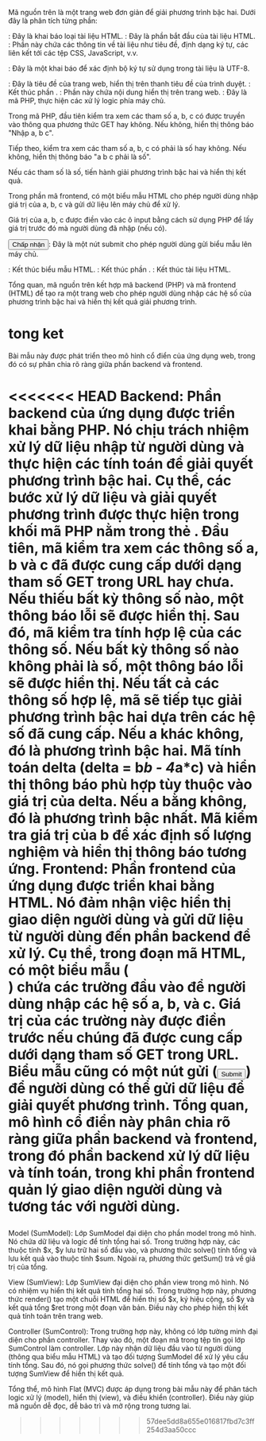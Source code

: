 Mã nguồn trên là một trang web đơn giản để giải phương trình bậc hai. Dưới đây là phân tích từng phần:

<!DOCTYPE html>: Đây là khai báo loại tài liệu HTML.

<html>: Đây là phần bắt đầu của tài liệu HTML.

<head>: Phần này chứa các thông tin về tài liệu như tiêu đề, định dạng ký tự, các liên kết tới các tệp CSS, JavaScript, v.v.

<meta charset="utf-8">: Đây là một khai báo để xác định bộ ký tự sử dụng trong tài liệu là UTF-8.

<title>Phương trình bậc hai</title>: Đây là tiêu đề của trang web, hiển thị trên thanh tiêu đề của trình duyệt.

</head>: Kết thúc phần <head>.

<body>: Phần này chứa nội dung hiển thị trên trang web.

<?php ... ?>: Đây là mã PHP, thực hiện các xử lý logic phía máy chủ.

Trong mã PHP, đầu tiên kiểm tra xem các tham số a, b, c có được truyền vào thông qua phương thức GET hay không. Nếu không, hiển thị thông báo "Nhập a, b c".

Tiếp theo, kiểm tra xem các tham số a, b, c có phải là số hay không. Nếu không, hiển thị thông báo "a b c phải là số".

Nếu các tham số là số, tiến hành giải phương trình bậc hai và hiển thị kết quả.

Trong phần mã frontend, có một biểu mẫu HTML cho phép người dùng nhập giá trị của a, b, c và gửi dữ liệu lên máy chủ để xử lý.

Giá trị của a, b, c được điền vào các ô input bằng cách sử dụng PHP để lấy giá trị trước đó mà người dùng đã nhập (nếu có).

<input type="submit" value="Chấp nhận"/>: Đây là một nút submit cho phép người dùng gửi biểu mẫu lên máy chủ.

</form>: Kết thúc biểu mẫu HTML.

</body>: Kết thúc phần <body>.

</html>: Kết thúc tài liệu HTML.

Tổng quan, mã nguồn trên kết hợp mã backend (PHP) và mã frontend (HTML) để tạo ra một trang web cho phép người dùng nhập các hệ số của phương trình bậc hai và hiển thị kết quả giải phương trình.

# tong ket
Bài mẫu này được phát triển theo mô hình cổ điển của ứng dụng web, trong đó có sự phân chia rõ ràng giữa phần backend và frontend.

<<<<<<< HEAD
Backend: Phần backend của ứng dụng được triển khai bằng PHP. Nó chịu trách nhiệm xử lý dữ liệu nhập từ người dùng và thực hiện các tính toán để giải quyết phương trình bậc hai. Cụ thể, các bước xử lý dữ liệu và giải quyết phương trình được thực hiện trong khối mã PHP nằm trong thẻ <?php ?>.
Đầu tiên, mã kiểm tra xem các thông số a, b và c đã được cung cấp dưới dạng tham số GET trong URL hay chưa. Nếu thiếu bất kỳ thông số nào, một thông báo lỗi sẽ được hiển thị.
Sau đó, mã kiểm tra tính hợp lệ của các thông số. Nếu bất kỳ thông số nào không phải là số, một thông báo lỗi sẽ được hiển thị.
Nếu tất cả các thông số hợp lệ, mã sẽ tiếp tục giải phương trình bậc hai dựa trên các hệ số đã cung cấp.
Nếu a khác không, đó là phương trình bậc hai. Mã tính toán delta (delta = b*b - 4*a*c) và hiển thị thông báo phù hợp tùy thuộc vào giá trị của delta.
Nếu a bằng không, đó là phương trình bậc nhất. Mã kiểm tra giá trị của b để xác định số lượng nghiệm và hiển thị thông báo tương ứng.
Frontend: Phần frontend của ứng dụng được triển khai bằng HTML. Nó đảm nhận việc hiển thị giao diện người dùng và gửi dữ liệu từ người dùng đến phần backend để xử lý. Cụ thể, trong đoạn mã HTML, có một biểu mẫu (<form>) chứa các trường đầu vào để người dùng nhập các hệ số a, b, và c. Giá trị của các trường này được điền trước nếu chúng đã được cung cấp dưới dạng tham số GET trong URL. Biểu mẫu cũng có một nút gửi (<input type="submit">) để người dùng có thể gửi dữ liệu để giải quyết phương trình.
Tổng quan, mô hình cổ điển này phân chia rõ ràng giữa phần backend và frontend, trong đó phần backend xử lý dữ liệu và tính toán, trong khi phần frontend quản lý giao diện người dùng và tương tác với người dùng.
=======
Model (SumModel): Lớp SumModel đại diện cho phần model trong mô hình. Nó chứa dữ liệu và logic để tính tổng hai số. Trong trường hợp này, các thuộc tính $x, $y lưu trữ hai số đầu vào, và phương thức solve() tính tổng và lưu kết quả vào thuộc tính $sum. Ngoài ra, phương thức getSum() trả về giá trị của tổng.

View (SumView): Lớp SumView đại diện cho phần view trong mô hình. Nó có nhiệm vụ hiển thị kết quả tính tổng hai số. Trong trường hợp này, phương thức render() tạo một chuỗi HTML để hiển thị số $x, ký hiệu cộng, số $y và kết quả tổng $ret trong một đoạn văn bản. Điều này cho phép hiển thị kết quả tính toán trên trang web.

Controller (SumControl): Trong trường hợp này, không có lớp tường minh đại diện cho phần controller. Thay vào đó, một đoạn mã trong tệp tin gọi lớp SumControl làm controller. Lớp này nhận dữ liệu đầu vào từ người dùng (thông qua biểu mẫu HTML) và tạo đối tượng SumModel để xử lý yêu cầu tính tổng. Sau đó, nó gọi phương thức solve() để tính tổng và tạo một đối tượng SumView để hiển thị kết quả.

Tổng thể, mô hình Flat (MVC) được áp dụng trong bài mẫu này để phân tách logic xử lý (model), hiển thị (view), và điều khiển (controller). Điều này giúp mã nguồn dễ đọc, dễ bảo trì và mở rộng trong tương lai.
>>>>>>> 57dee5dd8a655e016817fbd7c3ff254d3aa50ccc
